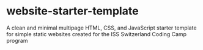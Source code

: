 # website-starter-template
A clean and minimal multipage HTML, CSS, and JavaScript starter template for simple static websites created for the ISS Switzerland Coding Camp program
